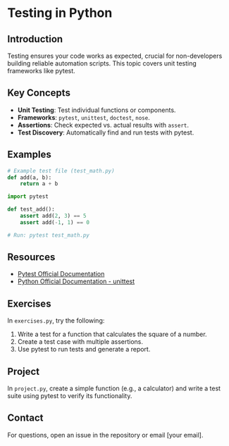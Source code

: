 # Testing in Python

## Introduction
Testing ensures your code works as expected, crucial for non-developers building reliable automation scripts. This topic covers unit testing frameworks like pytest.

## Key Concepts
- **Unit Testing**: Test individual functions or components.
- **Frameworks**: `pytest`, `unittest`, `doctest`, `nose`.
- **Assertions**: Check expected vs. actual results with `assert`.
- **Test Discovery**: Automatically find and run tests with pytest.

## Examples
```python
# Example test file (test_math.py)
def add(a, b):
    return a + b

import pytest

def test_add():
    assert add(2, 3) == 5
    assert add(-1, 1) == 0

# Run: pytest test_math.py
```

## Resources
- [Pytest Official Documentation](https://docs.pytest.org/en/stable/)
- [Python Official Documentation - unittest](https://docs.python.org/3/library/unittest.html)

## Exercises
In `exercises.py`, try the following:
1. Write a test for a function that calculates the square of a number.
2. Create a test case with multiple assertions.
3. Use pytest to run tests and generate a report.

## Project
In `project.py`, create a simple function (e.g., a calculator) and write a test suite using pytest to verify its functionality.

## Contact
For questions, open an issue in the repository or email [your email].
